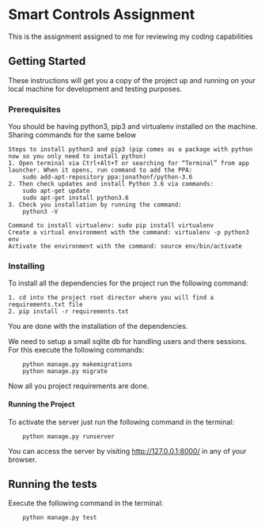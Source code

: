 # Smart Controls Assignment

This is the assignment assigned to me for reviewing my coding capabilities

## Getting Started

These instructions will get you a copy of the project up and running on your local machine for development and testing purposes.

### Prerequisites

You should be having python3, pip3 and virtualenv installed on the machine. Sharing commands for the same below

```
Steps to install python3 and pip3 (pip comes as a package with python now so you only need to install python)
1. Open terminal via Ctrl+Alt+T or searching for “Terminal” from app launcher. When it opens, run command to add the PPA:
    sudo add-apt-repository ppa:jonathonf/python-3.6
2. Then check updates and install Python 3.6 via commands:
    sudo apt-get update
    sudo apt-get install python3.6
3. Check you installation by running the command:
    python3 -V

Command to install virtualenv: sudo pip install virtualenv
Create a virtual environment with the command: virtualenv -p python3 env
Activate the environment with the command: source env/bin/activate
```

### Installing

To install all the dependencies for the project run the following command:

```
1. cd into the project root director where you will find a requirements.txt file
2. pip install -r requirements.txt
```

You are done with the installation of the dependencies.

We need to setup a small sqlite db for handling users and there sessions. For this execute the following commands:

```
    python manage.py makemigrations
    python manage.py migrate
```

Now all you project requirements are done.

#### Running the Project

To activate the server just run the following command in the terminal:
```
    python manage.py runserver
```
You can access the server by visiting http://127.0.0.1:8000/ in any of your browser.


## Running the tests

Execute the following command in the terminal:

```
    python manage.py test
```

